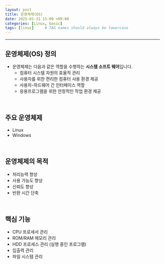 ```yaml
---
layout: post
title: 운영체제(OS)
date: 2025-01-31 15:09 +09:00
categories: [Linux, basic]
tags: [linux]     # TAG names should always be lowercase
---
```


---
## 운영체제(OS) 정의
- 운영체제는 다음과 같은 역할을 수행하는 **시스템 소프트 웨어**입니다.
  - 컴퓨터 시스템 자원의 효율적 관리
  - 사용자를 위한 편리한 컴퓨터 사용 환경 제공
  - 사용자-하드웨어 간 인터페이스 역할
  - 응용프로그램을 위한 안정적인 작업 환경 제공  

<br>

## 주요 운영체제
- Linux
- Windows

<br>

## 운영체제의 목적
- 처리능력 향상
- 사용 가능도 향상
- 신뢰도 향상
- 반환 시간 단축

<br>

## 핵심 기능
- CPU 프로세서 관리
- ROM/RAM 메모리 관리
- HDD 프로세스 관리 (실행 중인 프로그램)
- 입출력 관리
- 파일 시스템 관리

